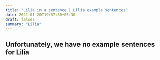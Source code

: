 ```yaml
---
title: "Lilia in a sentence | Lilia example sentences"
date: 2021-01-20T19:57:50+05:30
draft: falses
summary: "Lilia"
---
```

## Unfortunately, we have no example sentences for Lilia                 

